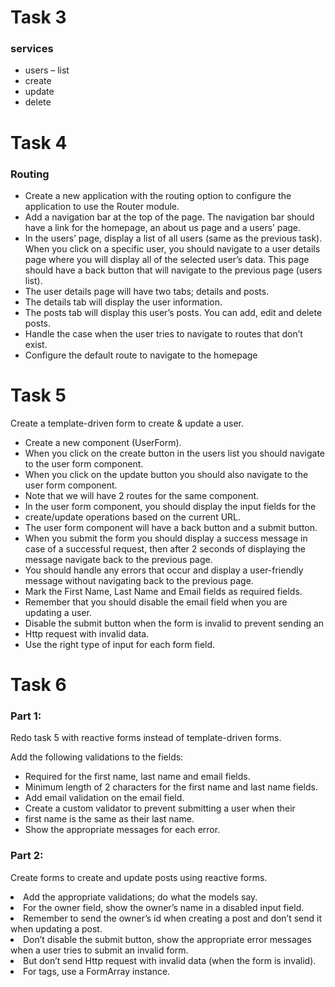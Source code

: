 <h1> Task 3 </h1> 

<h3 > services </h3>
<ul>
<li> users – list </li>
<li> create </li>
<li> update </li>
<li> delete </li>
</ul>

<h1> Task 4 </h1>
 
<h3> Routing </h3> 
<ul>
<li>Create a new application with the routing option to configure the application to 
use the Router module.
</li>
<li>Add a navigation bar at the top of the page. The navigation bar should have a link 
for the homepage, an about us page and a users’ page.
</li>
<li>In the users’ page, display a list of all users (same as the previous task). When you 
click on a specific user, you should navigate to a user details page where you will 
display all of the selected user’s data. 
This page should have a back button that will navigate to the previous page (users 
list).</li>
<li>The user details page will have two tabs; details and posts.</li>
<li>The details tab will display the user information.</li>
<li>The posts tab will display this user’s posts. You can add, edit and delete posts.</li>
<li> Handle the case when the user tries to navigate to routes that don’t exist.</li>
<li>Configure the default route to navigate to the homepage</li>
</ul>

<h1> Task 5 </h1 >


Create a template-driven form to create & update a user.
<ul><li>Create a new component (UserForm).</li>
<li>When you click on the create button in the users list you should navigate to 
the user form component.</li>
<li>When you click on the update button you should also navigate to the user 
form component.</li>
<li>Note that we will have 2 routes for the same component.</li>
<li>In the user form component, you should display the input fields for the 
<li>create/update operations based on the current URL.</li>
<li>The user form component will have a back button and a submit button.</li>
<li>When you submit the form you should display a success message in case of 
a successful request, then after 2 seconds of displaying the message 
navigate back to the previous page.</li>
<li>You should handle any errors that occur and display a user-friendly 
message without navigating back to the previous page.</li>
<li>Mark the First Name, Last Name and Email fields as required fields.</li>
<li>Remember that you should disable the email field when you are updating a 
user.</li>
<li>Disable the submit button when the form is invalid to prevent sending an 
<li>Http request with invalid data.</li>
<li>Use the right type of input for each form field.</li>
</ul>

<h1> Task 6  </h1>

<h3>Part 1: </h3>

<p> Redo task 5 with reactive forms instead of template-driven forms. </p>
<p> Add the following validations to the fields: </p>
<ul>
<li>Required for the first name, last name and email fields.</li>
<li>Minimum length of 2 characters for the first name and last name fields.</li>
<li>Add email validation on the email field.</li>
<li>Create a custom validator to prevent submitting a user when their </li>
<li>first name is the same as their last name.</li>
<li>Show the appropriate messages for each error.</li>
</ul>
<h3>Part 2:</h3>
<p>Create forms to create and update posts using reactive forms.</p>
<li>Add the appropriate validations; do what the models say.</li>
<li>For the owner field, show the owner’s name in a disabled input field.</li>
<li>Remember to send the owner’s id when creating a post and don’t send it when updating a post.</li>
<li>Don’t disable the submit button, show the appropriate error messages when a user tries to submit an invalid form. </li>
<li>But don’t send Http request with invalid data (when the form is invalid). </li>
<li>For tags, use a FormArray instance.</li>
</ul>

